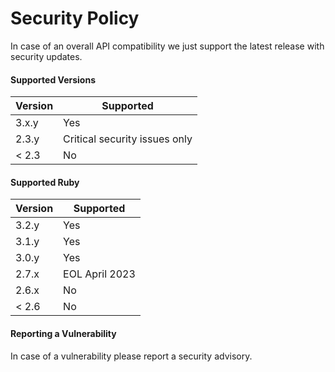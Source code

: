 # Security Policy

In case of an overall API compatibility we just support the latest release
with security updates.

#### Supported Versions

| Version | Supported                     |
| ------- | ----------------------------- |
| 3.x.y   | Yes                           |
| 2.3.y   | Critical security issues only |
| < 2.3   | No                            |

#### Supported Ruby

| Version | Supported                     |
| ------- | ----------------------------- |
| 3.2.y   | Yes                           |
| 3.1.y   | Yes                           |
| 3.0.y   | Yes                           |
| 2.7.x   | EOL April 2023                |
| 2.6.x   | No                            |
| < 2.6   | No                            |

#### Reporting a Vulnerability

In case of a vulnerability please report a security advisory.
